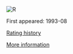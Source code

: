 ![R](https://www.tiobe.com/wp-content/themes/tiobe/tiobe-index/images/R.png)

First appeared: 1993-08

[Rating history](https://www.tiobe.com/tiobe-index/r/)

[More information](https://en.wikipedia.org/wiki/R_(programming_language))

